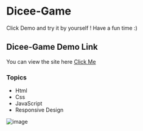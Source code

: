 # Dicee-Game

Click Demo and try it by yourself ! Have a fun time :)

## Dicee-Game Demo Link

You can view the site here [Click Me](https://meciway.github.io/Dicee-Game/) 

### Topics

- Html
- Css
- JavaScript
- Responsive Design

![image](https://user-images.githubusercontent.com/95505433/158078305-507dc10e-3546-4103-a17e-dd620abdc1b3.png)
